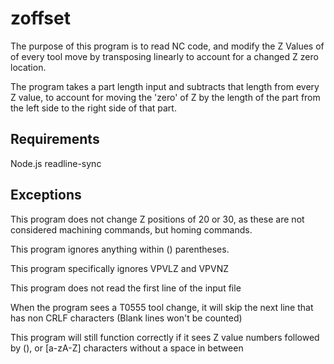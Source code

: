 # zoffset

The purpose of this program is to read NC code,
and modify the Z Values of of every tool move by transposing
linearly to account for a changed Z zero location.

The program takes a part length input and subtracts that length
from every Z value, to account for moving the 'zero' of Z by the length
of the part from the left side to the right side of that part.

## Requirements
Node.js
readline-sync

## Exceptions

This program does not change Z positions of 20 or 30, as these are not considered
machining commands, but homing commands. 

This program ignores anything within () parentheses.

This program specifically ignores VPVLZ and VPVNZ

This program does not read the first line of the input file

When the program sees a T0555 tool change, it will skip the next line that has non CRLF characters (Blank lines won't be counted)

This program will still function correctly if it sees Z value numbers followed by (), or [a-zA-Z] characters without a space in between

